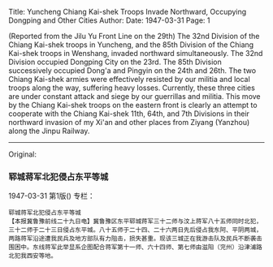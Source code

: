 Title: Yuncheng Chiang Kai-shek Troops Invade Northward, Occupying Dongping and Other Cities
Author:
Date: 1947-03-31
Page: 1

(Reported from the Jilu Yu Front Line on the 29th) The 32nd Division of the Chiang Kai-shek troops in Yuncheng, and the 85th Division of the Chiang Kai-shek troops in Wenshang, invaded northward simultaneously. The 32nd Division occupied Dongping City on the 23rd. The 85th Division successively occupied Dong'a and Pingyin on the 24th and 26th. The two Chiang Kai-shek armies were effectively resisted by our militia and local troops along the way, suffering heavy losses. Currently, these three cities are under constant attack and siege by our guerrillas and militia. This move by the Chiang Kai-shek troops on the eastern front is clearly an attempt to cooperate with the Chiang Kai-shek 11th, 64th, and 7th Divisions in their northward invasion of my Xi'an and other places from Ziyang (Yanzhou) along the Jinpu Railway.



<hr /> 

Original: 


### 郓城蒋军北犯侵占东平等城

1947-03-31
第1版()
专栏：

    郓城蒋军北犯侵占东平等城
    【本报冀鲁豫前线二十九日电】冀鲁豫区东平郓城蒋军三十二师与汶上蒋军八十五师同时北犯，三十二师于二十三日侵占东平城。八十五师于二十四、二十六两日先后侵占我东阿、平阴两城，两路蒋军沿途遭我民兵及地方部队有力阻击，损失甚重。现该三城正在我游击队及民兵不断袭击围困中。东线蒋军此举显系企图配合蒋军第十一师、六十四师、第七师由滋阳（兖州）沿津浦路北犯我西安等地。
